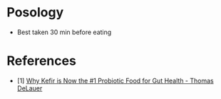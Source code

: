 
# Posology
- Best taken 30 min before eating

# References

- [1] [Why Kefir is Now the #1 Probiotic Food for Gut Health - Thomas DeLauer](https://www.youtube.com/watch?v=fOnh3JS5ZPo)